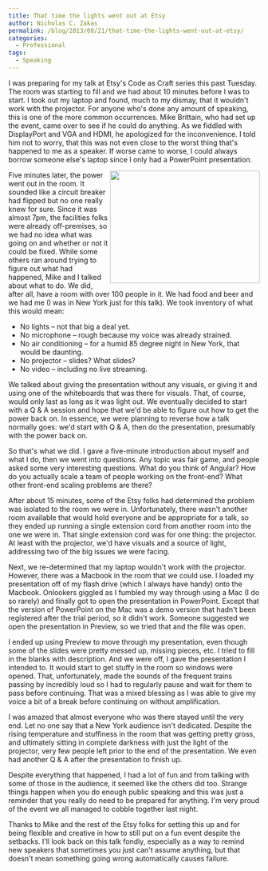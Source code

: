 ```yaml
---
title: That time the lights went out at Etsy
author: Nicholas C. Zakas
permalink: /blog/2013/08/21/that-time-the-lights-went-out-at-etsy/
categories:
  - Professional
tags:
  - Speaking
---
```

I was preparing for my talk at Etsy's Code as Craft series this past Tuesday. The room was starting to fill and we had about 10 minutes before I was to start. I took out my laptop and found, much to my dismay, that it wouldn't work with the projector. For anyone who's done any amount of speaking, this is one of the more common occurrences. Mike Brittain, who had set up the event, came over to see if he could do anything. As we fiddled with DisplayPort and VGA and HDMI, he apologized for the inconvenience. I told him not to worry, that this was not even close to the worst thing that's happened to me as a speaker. If worse came to worse, I could always borrow someone else's laptop since I only had a PowerPoint presentation.

[<img src="/images/posts/2013/08/etsy-300x225.jpg" title="Photo by Chetan Sarva" align="right" alt="" width="300" height="225" class="alignleft size-medium wp-image-3472" />][1]Five minutes later, the power went out in the room. It sounded like a circuit breaker had flipped but no one really knew for sure. Since it was almost 7pm, the facilities folks were already off-premises, so we had no idea what was going on and whether or not it could be fixed. While some others ran around trying to figure out what had happened, Mike and I talked about what to do. We did, after all, have a room with over 100 people in it. We had food and beer and we had me (I was in New York just for this talk). We took inventory of what this would mean:

  * No lights &#8211; not that big a deal yet.
  * No microphone &#8211; rough because my voice was already strained.
  * No air conditioning &#8211; for a humid 85 degree night in New York, that would be daunting.
  * No projector &#8211; slides? What slides?
  * No video &#8211; including no live streaming.

We talked about giving the presentation without any visuals, or giving it and using one of the whiteboards that was there for visuals. That, of course, would only last as long as it was light out. We eventually decided to start with a Q & A session and hope that we'd be able to figure out how to get the power back on. In essence, we were planning to reverse how a talk normally goes: we'd start with Q & A, then do the presentation, presumably with the power back on.

So that's what we did. I gave a five-minute introduction about myself and what I do, then we went into questions. Any topic was fair game, and people asked some very interesting questions. What do you think of Angular? How do you actually scale a team of people working on the front-end? What other front-end scaling problems are there? 

After about 15 minutes, some of the Etsy folks had determined the problem was isolated to the room we were in. Unfortunately, there wasn't another room available that would hold everyone and be appropriate for a talk, so they ended up running a single extension cord from another room into the one we were in. That single extension cord was for one thing: the projector. At least with the projector, we'd have visuals and a source of light, addressing two of the big issues we were facing.

Next, we re-determined that my laptop wouldn't work with the projector. However, there was a Macbook in the room that we could use. I loaded my presentation off of my flash drive (which I always have handy) onto the Macbook. Onlookers giggled as I fumbled my way through using a Mac (I do so rarely) and finally got to open the presentation in PowerPoint. Except that the version of PowerPoint on the Mac was a demo version that hadn't been registered after the trial period, so it didn't work. Someone suggested we open the presentation in Preview, so we tried that and the file was open.

I ended up using Preview to move through my presentation, even though some of the slides were pretty messed up, missing pieces, etc. I tried to fill in the blanks with description. And we were off, I gave the presentation I intended to. It would start to get stuffy in the room so windows were opened. That, unfortunately, made the sounds of the frequent trains passing by incredibly loud so I had to regularly pause and wait for them to pass before continuing. That was a mixed blessing as I was able to give my voice a bit of a break before continuing on without amplification.

I was amazed that almost everyone who was there stayed until the very end. Let no one say that a New York audience isn't dedicated. Despite the rising temperature and stuffiness in the room that was getting pretty gross, and ultimately sitting in complete darkness with just the light of the projector, very few people left prior to the end of the presentation. We even had another Q & A after the presentation to finish up.

Despite everything that happened, I had a lot of fun and from talking with some of those in the audience, it seemed like the others did too. Strange things happen when you do enough public speaking and this was just a reminder that you really do need to be prepared for anything. I'm very proud of the event we all managed to cobble together last night.

Thanks to Mike and the rest of the Etsy folks for setting this up and for being flexible and creative in how to still put on a fun event despite the setbacks. I'll look back on this talk fondly, especially as a way to remind new speakers that sometimes you just can't assume anything, but that doesn't mean something going wrong automatically causes failure.

 [1]: http://t.co/5VrCwJUkxV
